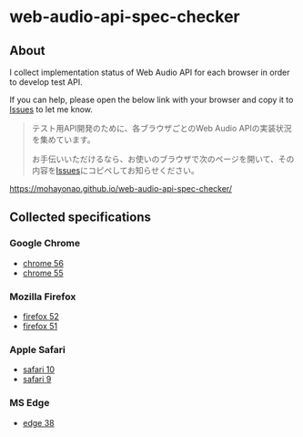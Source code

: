 # web-audio-api-spec-checker

## About

I collect implementation status of Web Audio API for each browser in order to develop test API.

If you can help, please open the below link with your browser and copy it to [Issues](https://github.com/mohayonao/web-audio-api-spec-checker/issues) to let me know.

> テスト用API開発のために、各ブラウザごとのWeb Audio APIの実装状況を集めています。
>
> お手伝いいただけるなら、お使いのブラウザで次のページを開いて、その内容を[Issues](https://github.com/mohayonao/web-audio-api-spec-checker/issues)にコピペしてお知らせください。

https://mohayonao.github.io/web-audio-api-spec-checker/

## Collected specifications
### Google Chrome
- [chrome 56](specs/chrome-56.json)
- [chrome 55](specs/chrome-55.json)

### Mozilla Firefox
- [firefox 52](specs/firefox-52.json)
- [firefox 51](specs/firefox-51.json)

### Apple Safari
- [safari 10](specs/safari-10.json)
- [safari 9](specs/safari-9.json)

### MS Edge
- [edge 38](specs/edge-38.json)
